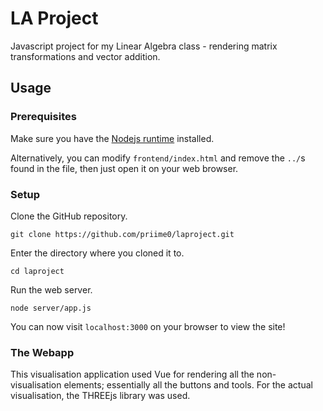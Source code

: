 # LA Project

Javascript project for my Linear Algebra class - rendering matrix transformations and vector addition.

## Usage

### Prerequisites

Make sure you have the [Nodejs runtime](nodejs.org) installed.

Alternatively, you can modify `frontend/index.html` and remove the `../`s found in the file, then just open it on your web browser.

### Setup

Clone the GitHub repository.

```
git clone https://github.com/priime0/laproject.git
```

Enter the directory where you cloned it to.

```
cd laproject
```

Run the web server.

```
node server/app.js
```

You can now visit `localhost:3000` on your browser to view the site!

### The Webapp

This visualisation application used Vue for rendering all the non-visualisation elements; essentially all the buttons and tools. For the actual visualisation, the THREEjs library was used.
